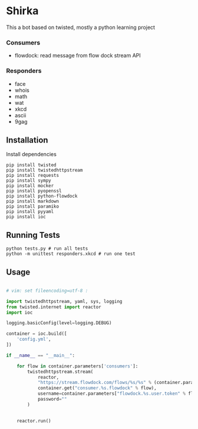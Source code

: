 Shirka
======

This a bot based on twisted, mostly a python learning project

### Consumers

 - flowdock: read message from flow dock stream API

### Responders

 - face
 - whois
 - math
 - wat
 - xkcd
 - ascii
 - 9gag

## Installation

Install dependencies

    pip install twisted
    pip install twistedhttpstream
    pip install requests
    pip install sympy
    pip install mocker
    pip install pyopenssl
    pip install python-flowdock
    pip install markdown
    pip install paramiko
    pip install pyyaml
    pip install ioc

## Running Tests

    python tests.py # run all tests
    python -m unittest responders.xkcd # run one test

## Usage

```python

# vim: set fileencoding=utf-8 :

import twistedhttpstream, yaml, sys, logging
from twisted.internet import reactor
import ioc

logging.basicConfig(level=logging.DEBUG)

container = ioc.build([
    'config.yml',
])

if __name__ == "__main__":

    for flow in container.parameters['consumers']:
        twistedhttpstream.stream(
            reactor, 
            "https://stream.flowdock.com/flows/%s/%s" % (container.parameters["flowdock.%s.organisation" % flow], flow), 
            container.get("consumer.%s.flowdock" % flow), 
            username=container.parameters["flowdock.%s.user.token" % flow], 
            password=""
        )
    

    reactor.run()


```